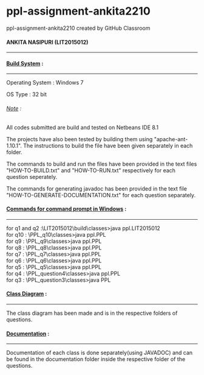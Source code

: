 # ppl-assignment-ankita2210
ppl-assignment-ankita2210 created by GitHub Classroom
<h4>ANKITA NASIPURI (LIT2015012)</h4>
<hr>

<h4><u>Build System</u> :</h4>
<hr>
Operating System : Windows 7 <p>
OS Type : 32 bit<p>
<h6><u>Note</u> :</h6> All codes submitted are build and tested on Netbeans IDE 8.1<p>The projects have also been tested by building them using "apache-ant-1.10.1". The instructions to build the file have been given separately in each folder.<p>
The commands to build and run the files have been provided in the text files "HOW-TO-BUILD.txt" and "HOW-TO-RUN.txt" respectively for each question seperately.<p>
The commands for generating javadoc has been provided in the text file "HOW-TO-GENERATE-DOCUMENTATION.txt" for each question separately.

<h4><u>Commands for command prompt in Windows</u> :</h4>
<hr>
for q1 and q2 :\LIT2015012\build\classes>java ppl.LIT2015012<br/>
for q10 : \PPL_q10\classes>java ppl.PPL<br/>
for q9 :  \PPL_q9\classes>java ppl.PPL<br/>
for q8 :  \PPL_q8\classes>java ppl.PPL<br/>
for q7 :  \PPL_q7\classes>java ppl.PPL<br/>
for q6 :  \PPL_q6\classes>java ppl.PPL<br/>
for q5 :  \PPL_q5\classes>java ppl.PPL<br/>
for q4 :  \PPL_question4\classes>java ppl.PPL<br/>
for q3 :  \PPL_question3\classes>java PPL<br/>
<p>



<h4><u>Class Diagram</u> :</h4>
<hr>
The class diagram has been made and is in the respective folders of questions.

<h4><u>Documentation</u> :</h4>
<hr>
Documentation of each class is done separately(using JAVADOC) and can be found in the documentation folder inside the respective folder of the questions.
